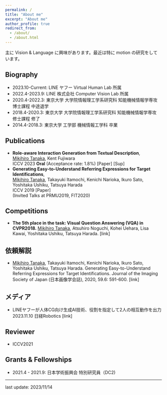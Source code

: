 ```yaml
---
permalink: /
title: "About me"
excerpt: "About me"
author_profile: true
redirect_from:
  - /about/
  - /about.html
---
```


主に Vision & Language に興味があります。最近は特に motion の研究をしています。

## Biography

- 2023.10-Current: LINE ヤフー Virtual Human Lab 所属
- 2022.4-2023.9: LINE 株式会社 Computer Vision Lab 所属
- 2020.4-2022.3: 東京大学 大学院情報理工学系研究科 知能機械情報学専攻 博士課程 中途退学
- 2018.4-2020.3: 東京大学 大学院情報理工学系研究科 知能機械情報学専攻 修士課程 修了
- 2014.4-2018.3: 東京大学 工学部 機械情報工学科 卒業

## Publications

- <b>Role-aware Interaction Generation from Textual Description</b>,<br><u>Mikihiro Tanaka</u>, Kent Fujiwara<br>ICCV 2023 <b>Oral</b> (Acceptance rate: 1.8%) <a href="https://openaccess.thecvf.com/content/ICCV2023/papers/Tanaka_Role-Aware_Interaction_Generation_from_Textual_Description_ICCV_2023_paper.pdf" style="text-decoration:none">[Paper]</a> <a href="https://openaccess.thecvf.com/content/ICCV2023/supplemental/Tanaka_Role-Aware_Interaction_Generation_ICCV_2023_supplemental.pdf" style="text-decoration:none">[Sup]</a>
- <b>Generating Easy-to-Understand Referring Expressions for Target Identifications</b>,<br><u>Mikihiro Tanaka</u>, Takayuki Itamochi, Kenichi Narioka, Ikuro Sato, Yoshitaka Ushiku, Tatsuya Harada<br>ICCV 2019 <a href="https://arxiv.org/abs/1811.12104" style="text-decoration:none">[Paper]</a><br> (Invited Talks at PRMU2019, FIT2020)

## Competitions

- <b>The 5th place in the task: Visual Question Answering (VQA) in CVPR2018.</b> <u>Mikihiro Tanaka</u>, Atsuhiro Noguchi, Kohei Uehara, Lisa Kawai, Yoshitaka Ushiku, Tatsuya Harada. <a href="https://visualqa.org/challenge_2018.html" style="text-decoration:none">[link]</a>


## 依頼解説

- <u>Mikihiro Tanaka</u>, Takayuki Itamochi, Kenichi Narioka, Ikuro Sato, Yoshitaka Ushiku, Tatsuya Harada. Generating Easy-to-Understand Referring Expressions for Target Identifications. Journal of the Imaging Society of Japan (日本画像学会誌), 2020, 59.6: 591-600. <a href="https://www.jstage.jst.go.jp/article/isj/59/6/59_591/_article/-char/ja" style="text-decoration:none">[link]</a>

## メディア

- LINEヤフーが人体CG向け生成AI技術、役割を指定して2人の相互動作を出力<br>2023.11.10 日経Robotics <a href="https://xtech.nikkei.com/atcl/nxt/mag/rob/18/012600001/00134/" style="text-decoration:none">[link]</a>

## Reviewer

- ICCV2021

## Grants & Fellowships

- 2021.4 - 2021.9: 日本学術振興会 特別研究員（DC2)

---

last update: 2023/11/14
